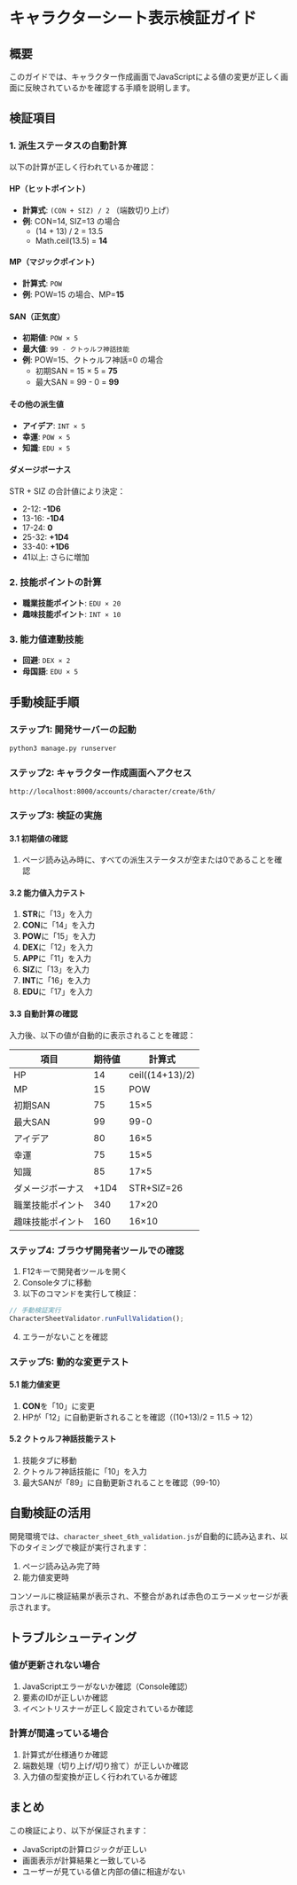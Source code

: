 # キャラクターシート表示検証ガイド

## 概要
このガイドでは、キャラクター作成画面でJavaScriptによる値の変更が正しく画面に反映されているかを確認する手順を説明します。

## 検証項目

### 1. 派生ステータスの自動計算
以下の計算が正しく行われているか確認：

#### HP（ヒットポイント）
- **計算式**: `(CON + SIZ) / 2` （端数切り上げ）
- **例**: CON=14, SIZ=13 の場合
  - (14 + 13) / 2 = 13.5
  - Math.ceil(13.5) = **14**

#### MP（マジックポイント）
- **計算式**: `POW`
- **例**: POW=15 の場合、MP=**15**

#### SAN（正気度）
- **初期値**: `POW × 5`
- **最大値**: `99 - クトゥルフ神話技能`
- **例**: POW=15、クトゥルフ神話=0 の場合
  - 初期SAN = 15 × 5 = **75**
  - 最大SAN = 99 - 0 = **99**

#### その他の派生値
- **アイデア**: `INT × 5`
- **幸運**: `POW × 5`
- **知識**: `EDU × 5`

#### ダメージボーナス
STR + SIZ の合計値により決定：
- 2-12: **-1D6**
- 13-16: **-1D4**
- 17-24: **0**
- 25-32: **+1D4**
- 33-40: **+1D6**
- 41以上: さらに増加

### 2. 技能ポイントの計算
- **職業技能ポイント**: `EDU × 20`
- **趣味技能ポイント**: `INT × 10`

### 3. 能力値連動技能
- **回避**: `DEX × 2`
- **母国語**: `EDU × 5`

## 手動検証手順

### ステップ1: 開発サーバーの起動
```bash
python3 manage.py runserver
```

### ステップ2: キャラクター作成画面へアクセス
```
http://localhost:8000/accounts/character/create/6th/
```

### ステップ3: 検証の実施

#### 3.1 初期値の確認
1. ページ読み込み時に、すべての派生ステータスが空または0であることを確認

#### 3.2 能力値入力テスト
1. **STR**に「13」を入力
2. **CON**に「14」を入力
3. **POW**に「15」を入力
4. **DEX**に「12」を入力
5. **APP**に「11」を入力
6. **SIZ**に「13」を入力
7. **INT**に「16」を入力
8. **EDU**に「17」を入力

#### 3.3 自動計算の確認
入力後、以下の値が自動的に表示されることを確認：

| 項目 | 期待値 | 計算式 |
|------|--------|--------|
| HP | 14 | ceil((14+13)/2) |
| MP | 15 | POW |
| 初期SAN | 75 | 15×5 |
| 最大SAN | 99 | 99-0 |
| アイデア | 80 | 16×5 |
| 幸運 | 75 | 15×5 |
| 知識 | 85 | 17×5 |
| ダメージボーナス | +1D4 | STR+SIZ=26 |
| 職業技能ポイント | 340 | 17×20 |
| 趣味技能ポイント | 160 | 16×10 |

### ステップ4: ブラウザ開発者ツールでの確認

1. F12キーで開発者ツールを開く
2. Consoleタブに移動
3. 以下のコマンドを実行して検証：

```javascript
// 手動検証実行
CharacterSheetValidator.runFullValidation();
```

4. エラーがないことを確認

### ステップ5: 動的な変更テスト

#### 5.1 能力値変更
1. **CON**を「10」に変更
2. HPが「12」に自動更新されることを確認（(10+13)/2 = 11.5 → 12）

#### 5.2 クトゥルフ神話技能テスト
1. 技能タブに移動
2. クトゥルフ神話技能に「10」を入力
3. 最大SANが「89」に自動更新されることを確認（99-10）

## 自動検証の活用

開発環境では、`character_sheet_6th_validation.js`が自動的に読み込まれ、以下のタイミングで検証が実行されます：

1. ページ読み込み完了時
2. 能力値変更時

コンソールに検証結果が表示され、不整合があれば赤色のエラーメッセージが表示されます。

## トラブルシューティング

### 値が更新されない場合
1. JavaScriptエラーがないか確認（Console確認）
2. 要素のIDが正しいか確認
3. イベントリスナーが正しく設定されているか確認

### 計算が間違っている場合
1. 計算式が仕様通りか確認
2. 端数処理（切り上げ/切り捨て）が正しいか確認
3. 入力値の型変換が正しく行われているか確認

## まとめ

この検証により、以下が保証されます：
- JavaScriptの計算ロジックが正しい
- 画面表示が計算結果と一致している
- ユーザーが見ている値と内部の値に相違がない